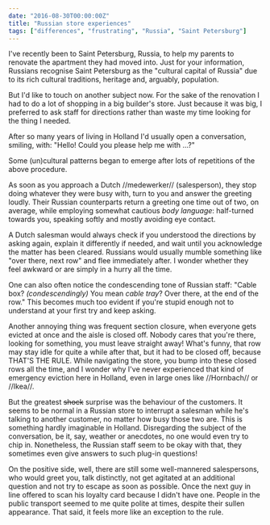 ```yaml
---
date: "2016-08-30T00:00:00Z"
title: "Russian store experiences"
tags: ["differences", "frustrating", "Russia", "Saint Petersburg"]
---
```


I've recently been to Saint Petersburg, Russia, to help my parents to renovate the apartment they had moved into. Just for your information, Russians recognise Saint Petersburg as the "cultural capital of Russia" due to its rich cultural traditions, heritage and, arguably, population.

But I'd like to touch on another subject now. For the sake of the renovation I had to do a lot of shopping in a big builder's store. Just because it was big, I preferred to ask staff for directions rather than waste my time looking for the thing I needed.

<!--more-->

After so many years of living in Holland I'd usually open a conversation, smiling, with: "Hello! Could you please help me with …?"

Some (un)cultural patterns began to emerge after lots of repetitions of the above procedure.

As soon as you approach a Dutch //medewerker// (salesperson), they stop doing whatever they were busy with, turn to you and answer the greeting loudly. Their Russian counterparts return a greeting one time out of two, on average, while employing somewhat cautious *body language*: half-turned towards you, speaking softly and mostly avoiding eye contact.

A Dutch salesman would always check if you understood the directions by asking again, explain it differently if needed, and wait until you acknowledge the matter has been cleared. Russians would usually mumble something like "over there, next row" and flee immediately after. I wonder whether they feel awkward or are simply in a hurry all the time.

One can also often notice the condescending tone of Russian staff: "Cable box? *(condescendingly)* You mean *cable tray*? Over there, at the end of the row." This becomes much too evident if you're stupid enough not to understand at your first try and keep asking.

Another annoying thing was frequent section closure, when everyone gets evicted at once and the aisle is closed off. Nobody cares that you're there, looking for something, you must leave straight away! What's funny, that row may stay idle for quite a while after that, but it had to be closed off, because THAT'S THE RULE. While navigating the store, you bump into these closed rows all the time, and I wonder why I've never experienced that kind of emergency eviction here in Holland, even in large ones like //Hornbach// or //Ikea//.

But the greatest ~~shock~~ surprise was the behaviour of the customers. It seems to be normal in a Russian store to interrupt a salesman while he's talking to another customer, no matter how busy those two are. This is something hardly imaginable in Holland. Disregarding the subject of the conversation, be it, say, weather or anecdotes, no one would even try to chip in. Nonetheless, the Russian staff seem to be okay with that, they sometimes even give answers to such plug-in questions!

On the positive side, well, there are still some well-mannered salespersons, who would greet you, talk distinctly, not get agitated at an additional question and not try to escape as soon as possible. Once the next guy in line offered to scan his loyalty card because I didn't have one. People in the public transport seemed to me quite polite at times, despite their sullen appearance. That said, it feels more like an exception to the rule.
